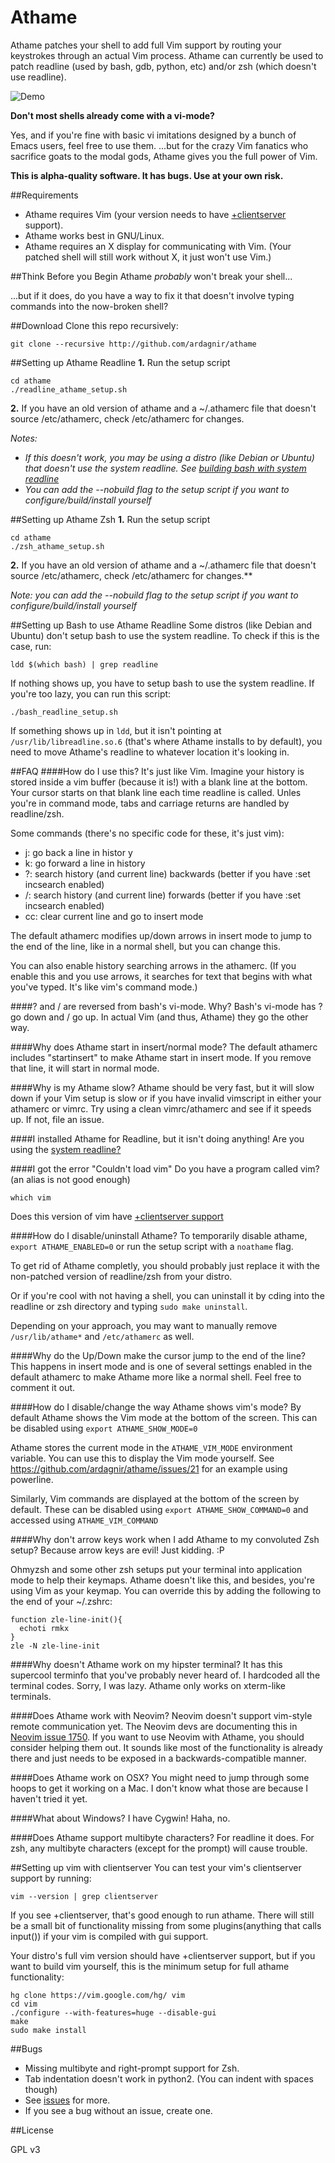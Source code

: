 Athame
======

Athame patches your shell to add full Vim support by routing your keystrokes through an actual Vim process. Athame can currently be used to patch readline (used by bash, gdb, python, etc) and/or zsh (which doesn't use readline).

![Demo](http://i.imgur.com/MZCL1Vi.gif)

**Don't most shells already come with a vi-mode?**

Yes, and if you're fine with basic vi imitations designed by a bunch of Emacs users, feel free to use them. ...but for the crazy Vim fanatics who sacrifice goats to the modal gods, Athame gives you the full power of Vim.

**This is alpha-quality software. It has bugs. Use at your own risk.**

##Requirements
- Athame requires Vim (your version needs to have [+clientserver](#setting-up-vim-with-clientserver) support).
- Athame works best in GNU/Linux.
- Athame requires an X display for communicating with Vim. (Your patched shell will still work without X, it just won't use Vim.)

##Think Before you Begin
Athame *probably* won't break your shell...

...but if it does, do you have a way to fix it that doesn't involve typing commands into the now-broken shell?

##Download
Clone this repo recursively:

    git clone --recursive http://github.com/ardagnir/athame

##Setting up Athame Readline
**1.** Run the setup script

    cd athame
    ./readline_athame_setup.sh

**2.** If you have an old version of athame and a ~/.athamerc file that doesn't source /etc/athamerc, check /etc/athamerc for changes.

*Notes:*
- *If this doesn't work, you may be using a distro (like Debian or Ubuntu) that doesn't use the system readline. See [building bash with system readline](#setting-up-bash-to-use-athame-readline)*
- *You can add the --nobuild flag to the setup script if you want to configure/build/install yourself*


##Setting up Athame Zsh
**1.** Run the setup script

    cd athame
    ./zsh_athame_setup.sh

**2.** If you have an old version of athame and a ~/.athamerc file that doesn't source /etc/athamerc, check /etc/athamerc for changes.**

*Note: you can add the --nobuild flag to the setup script if you want to configure/build/install yourself*

##Setting up Bash to use Athame Readline
Some distros (like Debian and Ubuntu) don't setup bash to use the system readline.
To check if this is the case, run:

    ldd $(which bash) | grep readline

If nothing shows up, you have to setup bash to use the system readline. If you're too lazy, you can run this script:

    ./bash_readline_setup.sh

If something shows up in `ldd`, but it isn't pointing at `/usr/lib/libreadline.so.6` (that's where Athame installs to by default), you need to move Athame's readline to whatever location it's looking in.

##FAQ
####How do I use this?
It's just like Vim. Imagine your history is stored inside a vim buffer (because it is!) with a blank line at the bottom. Your cursor starts on that blank line each time readline is called.
Unles you're in command mode, tabs and carriage returns are handled by readline/zsh.

Some commands (there's no specific code for these, it's just vim):

- j: go back a line in histor y
- k: go forward a line in history
- ?: search history (and current line) backwards (better if you have :set incsearch enabled)
- /: search history (and current line) forwards (better if you have :set incsearch enabled)
- cc: clear current line and go to insert mode

The default athamerc modifies up/down arrows in insert mode to jump to the end of the line, like in a normal shell, but you can change this.

You can also enable history searching arrows in the athamerc. (If you enable this and you use arrows, it searches for text that begins with what you've typed. It's like vim's command mode.)


####? and / are reversed from bash's vi-mode. Why?
Bash's vi-mode has ? go down and / go up. In actual Vim (and thus, Athame) they go the other way.

####Why does Athame start in insert/normal mode?
The default athamerc includes "startinsert" to make Athame start in insert mode. If you remove that line, it will start in normal mode.

####Why is my Athame slow?
Athame should be very fast, but it will slow down if your Vim setup is slow or if you have invalid vimscript in either your athamerc or vimrc. Try using a clean vimrc/athamerc and see if it speeds up. If not, file an issue.

####I installed Athame for Readline, but it isn't doing anything!
Are you using the [system readline?](#setting-up-bash-to-use-athame-readline)

####I got the error "Couldn't load vim"
Do you have a program called vim? (an alias is not good enough)

    which vim

Does this version of vim have [+clientserver support](#setting-up-vim-with-clientserver)

####How do I disable/uninstall Athame?
To temporarily disable athame, `export ATHAME_ENABLED=0` or run the setup script with a `noathame` flag.

To get rid of Athame completly, you should probably just replace it with the non-patched version of readline/zsh from your distro.

Or if you're cool with not having a shell, you can uninstall it by cding into the readline or zsh directory and typing `sudo make uninstall`.

Depending on your approach, you may want to manually remove `/usr/lib/athame*` and `/etc/athamerc` as well.

####Why do the Up/Down make the cursor jump to the end of the line?
This happens in insert mode and is one of several settings enabled in the default athamerc to make Athame more like a normal shell. Feel free to comment it out.

####How do I disable/change the way Athame shows vim's mode?
By default Athame shows the Vim mode at the bottom of the screen. This can be disabled using `export ATHAME_SHOW_MODE=0`

Athame stores the current mode in the `ATHAME_VIM_MODE` environment variable. You can use this to display the Vim mode yourself. See https://github.com/ardagnir/athame/issues/21 for an example using powerline.

Similarly, Vim commands are displayed at the bottom of the screen by default. These can be disabled using `export ATHAME_SHOW_COMMAND=0` and accessed using `ATHAME_VIM_COMMAND`

####Why don't arrow keys work when I add Athame to my convoluted Zsh setup?
Because arrow keys are evil! Just kidding. :P

Ohmyzsh and some other zsh setups put your terminal into application mode to help their keymaps. Athame doesn't like this, and besides, you're using Vim as your keymap. You can override this by adding the following to the end of your ~/.zshrc:

    function zle-line-init(){
      echoti rmkx
    }
    zle -N zle-line-init

####Why doesn't Athame work on my hipster terminal? It has this supercool terminfo that you've probably never heard of.
I hardcoded all the terminal codes. Sorry, I was lazy. Athame only works on xterm-like terminals.

####Does Athame work with Neovim?
Neovim doesn't support vim-style remote communication yet. The Neovim devs are documenting this in [Neovim issue 1750](https://github.com/neovim/neovim/issues/1750). If you want to use Neovim with Athame, you should consider helping them out. It sounds like most of the functionality is already there and just needs to be exposed in a backwards-compatible manner.

####Does Athame work on OSX?
You might need to jump through some hoops to get it working on a Mac. I don't know what those are because I haven't tried it yet.

####What about Windows? I have Cygwin!
Haha, no.

####Does Athame support multibyte characters?
For readline it does. For zsh, any multibyte characters (except for the prompt) will cause trouble.

##Setting up vim with clientserver
You can test your vim's clientserver support by running:

    vim --version | grep clientserver

If you see +clientserver, that's good enough to run athame. There will still be a small bit of functionality missing from some plugins(anything that calls input()) if your vim is compiled with gui support.

Your distro's full vim version should have +clientserver support, but if you want to build vim yourself, this is the minimum setup for full athame functionality:

    hg clone https://vim.google.com/hg/ vim
    cd vim
    ./configure --with-features=huge --disable-gui
    make
    sudo make install

##Bugs
- Missing multibyte and right-prompt support for Zsh.
- Tab indentation doesn't work in python2. (You can indent with spaces though)
- See [issues](https://github.com/ardagnir/athame/issues) for more.
- If you see a bug without an issue, create one.

##License

GPL v3
